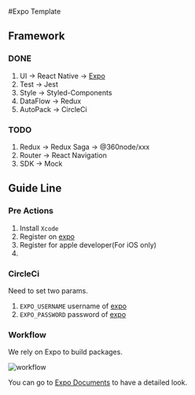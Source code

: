 #Expo Template

## Framework

### DONE

1. UI -> React Native -> [Expo](https://expo.io/)
2. Test -> Jest
3. Style -> Styled-Components
4. DataFlow -> Redux
5. AutoPack -> CircleCi

### TODO
1. Redux -> Redux Saga -> @360node/xxx
2. Router -> React Navigation
3. SDK -> Mock

## Guide Line

### Pre Actions
1. Install `Xcode`
2. Register on [expo](https://expo.io/)
3. Register for apple developer(For iOS only)
4. 

### CircleCi

Need to set two params.
1. `EXPO_USERNAME` username of [expo](https://expo.io/)
2. `EXPO_PASSWORD` password of [expo](https://expo.io/)

### Workflow

We rely on Expo to build packages.

![workflow](https://docs.expo.io/static/images/project-lifecycle-workflows.png)

You can go to [Expo Documents](https://docs.expo.io/versions/latest/) to have a detailed look.




